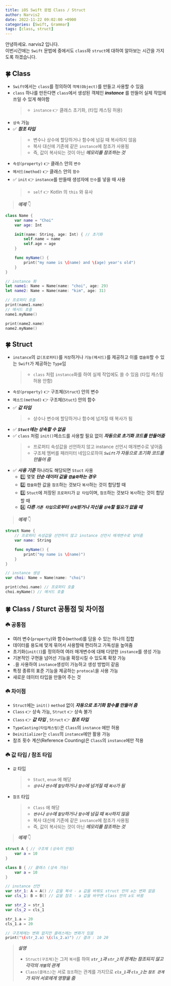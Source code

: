 ```yaml
---
title: iOS Swift 문법 Class / Struct
author: Narvis2
date: 2022-11-22 09:02:00 +0900
categories: [Swift, Grammar]
tags: [class, struct]
---
```


안녕하세요. narvis2 입니다.  
이번시간에는 `Swift` 문법에 중에서도 `class`와 `struct`에 대하여 알아보는 시간을 가지도록 하겠습니다.

## 🍀 Class

- `Swift`에서는 `class`를 정의하여 `객체(Object)`를 만들고 사용할 수 있음
- `class` 하나를 만든다면 `class`에서 생성된 객체인 **_instance_** 를 만들어 실제 작업에 쓰일 수 있게 해야함
  > - `instance` 👉 클래스 초기화, (타입 캐스팅 허용)
- `상속` 가능
- ✅ **_참조 타입_**
  > - 변수나 상수에 할당하거나 함수에 넘길 때 복사하지 않음
  > - 복사 대신에 기존에 같은 `instance`에 참조가 사용됨
  > - 즉, 값이 복사되는 것이 아닌 **_메모리를 참조하는 것_**
- `속성(property)` 👉 클래스 안의 `변수`
- `메서드(method)` 👉 클래스 안의 `함수`
- ✅ `init` 👉 `instance`를 만들때 생성자에 `인수`를 넣을 때 사용
  > - `self` 👉 Kotlin 의 `this` 와 유사

> **_예제_** 👇

```swift
class Name {
    var name = "Choi"
    var age: Int

    init(name: String, age: Int) { // 초기화
        self.name = name
        self.age = age
    }

    func myName() {
        print("my name is \(name) and \(age) year's old")
    }
}

// instance 화
let name1: Name = Name(name: "choi", age: 29)
let name2: Name = Name(name: "kim", age: 31)

// 프로퍼티 호출
print(name1.name)
// 메서드 호출
name1.myName()

print(name2.name)
name2.myName()
```

## 🍀 Struct

- `instance`의 `값(프로퍼티)`를 `저장`하거나 `기능(메서드)`를 제공하고 이를 `캡슐화`할 수 있는 `Swift`가 제공하는 `Type`임
  > - `class` 처럼 `instance`화를 하여 실제 작업에도 쓸 수 있음 (타입 캐스팅 허용 안함)
- `속성(property)` 👉 구조체(`Struct`) 안의 변수
- `메소드(method)` 👉 구조체(`Stuct`) 안의 함수
- ✅ **_값 타입_**
  > - 상수나 변수에 할당하거나 함수에 넘겨질 때 복사가 됨
- ✅ **_`Stuct`에는 상속할 수 없음_**
- ✅ `class` 처럼 `init()`메소드를 사용할 필요 없이 **_자동으로 초기화 코드를 만들어줌_**
  > - 프로퍼티 속성값을 선언하지 않고 instance 선언시 매개변수로 넣어줌
  > - 구조체 멤버를 패러미터 네임으로하여 **_`Swift`가 자동으로 초기화 코드를 만들어 줌_**
- ✅ **_사용 기준_** 하나라도 해당되면 `Stuct` 사용
  - 1️⃣ 몇몇 **_단순 데이터 값을 `캡슐화`하는 경우_**
  - 2️⃣ `캡슐화`한 값을 `참조`하는 것보다 `복사`하는 것이 합당할 때
  - 3️⃣ `Stuct`에 저장된 `프로퍼티`가 `값 타입`이며, `참조`하는 것보다 `복사`하는 것이 합당할 때
  - 4️⃣ **_다른 `기존 타입`으로부터 `상속`받거나 자신을 `상속`할 필요가 없을 때_**

> **_예제_** 👇

```swift
struct Name {
    // 프로퍼티 속성값을 선언하지 않고 instance 선언시 매개변수로 넣어줌
    var name: String

    func myName() {
        print("my name is \(name)")
    }
}

// instance 생성
var choi: Name = Name(name: "choi")

print(choi.name) // 프로퍼티 호출
choi.myName() // 메서드 호출
```

## 🍀 Class / Sturct 공통점 및 차이점

### ☘️ 공통점

- 여러 변수(`property`)와 함수(`method`)를 담을 수 있는 하나의 집합
- 데이터를 용도에 맞게 묶어서 사용할때 편리하고 가독성을 높여줌
- 초기화(`init()`)를 정의하여 여러 매개변수에 대해 다양한 `instance`를 생성 가능
- 기본적인 구현을 넘어선 기능을 확장시킬 수 있도록 확장 가능
- `.`을 사용하여 `instance`생성이 가능하고 생성 방법이 같음
- 특정 종류의 표준 기능을 제공하는 `protocal`을 사용 가능
- 새로운 데이터 타입을 만들어 주는 것

### ☘️ 차이점

- `Struct`에는 `init()` `method` 없이 **_자동으로 초기화 함수를 만들어 줌_**
- `Class` 👉 상속 가능, `Struct` 👉 상속 불가
- `Class` 👉 **_값 타입_** , `Struct` 👉 **_참조 타입_**
- `TypeCasting(타입캐스팅)`은 `Class`의 `instance` 에만 허용
- `Deinitializer`는 `class`의 `instance`에만 활용 가능
- 참조 횟수 계산(Reference Counting)은 `Class`의 `instance`에만 적용

### ☘️ 값 타입 / 참조 타입

- `값` 타입
  > - `Stuct`, `enum` 에 해당
  > - **_`상수`나 `변수`에 `할당`하거나 `함수`에 넘겨질 때 `복사`가 됨_**
- `참조` 타입
  > - `Class` 에 해당
  > - **_`변수`나 `상수`에 `할당`하거나 `함수`에 넘길 때 `복사`하지 않음_**
  > - 복사 대신에 기존에 같은 `instance`에 참조가 사용됨
  > - 즉, 값이 복사되는 것이 아닌 **_메모리를 참조하는 것_**

> **_예제_** 👇

```swift
struct A { // 구조체 (상속이 안됨)
    var a = 10
}

class B { // 클래스 (상속 가능)
    var a = 10
}

// instance 선언
var str_1: A = A() // 값을 복사 - a 값을 바꿔도 struct 안의 a는 변화 없음
var cls_1: B = B() // 값을 참조 - a 값을 바꾸면 class 안의 a도 바뀜

var str_2 = str_1
var cls_2 = cls_1

str_1.a = 20
cls_1.a = 20

// 구조체에는 변화 없지만 클래스에는 변화가 있음
print("\(str_2.a) \(cls_2.a)") // 결과 : 10 20
```

> **_설명_**
>
> - `Struct(구조체)`는 그저 `복사`를 하여 **_`str_1`과 `str_2`의 관계는 참조되지 않고 각각의 `개별`의 관계_**
> - `Class(클래스)`는 서로 `참조`하는 관계를 가지므로 **_`cls_1`과 `cls_2`는 `참조 관계`가 되어 서로에게 영향을 줌_**
